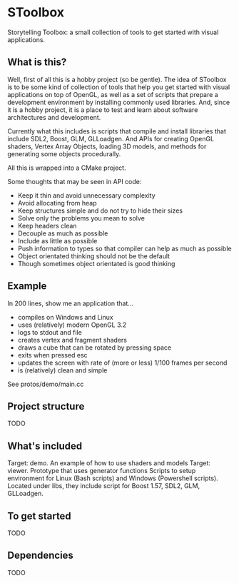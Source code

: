 # SToolbox
Storytelling Toolbox: a small collection of tools to get started with visual applications.

## What is this?
Well, first of all this is a hobby project (so be gentle). The idea of SToolbox is to be some kind of collection of tools that help you get started with visual applications on top of OpenGL, as well as a set of scripts that prepare a development environment by installing commonly used libraries. And, since it is a hobby project, it is a place to test and learn about software architectures and development.

Currently what this includes is scripts that compile and install libraries that include SDL2, Boost, GLM, GLLoadgen. And APIs for creating OpenGL shaders, Vertex Array Objects, loading 3D models, and methods for generating some objects procedurally.

All this is wrapped into a CMake project.

Some thoughts that may be seen in API code:
 * Keep it thin and avoid unnecessary complexity
 * Avoid allocating from heap
 * Keep structures simple and do not try to hide their sizes
 * Solve only the problems you mean to solve
 * Keep headers clean
 * Decouple as much as possible
 * Include as little as possible
 * Push information to types so that compiler can help as much as possible
 * Object orientated thinking should not be the default
 * Though sometimes object orientated is good thinking

## Example
In 200 lines, show me an application that...
 * compiles on Windows and Linux
 * uses (relatively) modern OpenGL 3.2
 * logs to stdout and file
 * creates vertex and fragment shaders
 * draws a cube that can be rotated by pressing space
 * exits when pressed esc
 * updates the screen with rate of (more or less) 1/100 frames per second
 * is (relatively) clean and simple
 
See protos/demo/main.cc

## Project structure
TODO

## What's included
Target: demo. An example of how to use shaders and models
Target: viewer. Prototype that uses generator functions
Scripts to setup environment for Linux (Bash scripts) and Windows (Powershell scripts). Located under libs, they include script for Boost 1.57, SDL2, GLM, GLLoadgen.

## To get started
TODO

## Dependencies
TODO
